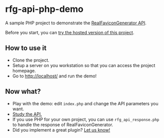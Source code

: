 rfg-api-php-demo
================

A sample PHP project to demonstrate the <a href="http://realfavicongenerator.net/api">RealFaviconGenerator API</a>.

Before you start, you can <a href="http://apidemo.realfavicongenerator.net">try the hosted version of this project</a>.

How to use it
-------------

- Clone the project.
- Setup a server on you workstation so that you can access the project homepage.
- Go to <a href="http://localhost/">http://localhost/</a> and run the demo!

Now what?
---------

- Play with the demo: edit <code>index.php</code> and change the API parameters you want.
- <a href="http://realfavicongenerator.net/api">Study the API.</a>
- If you use PHP for your own project, you can use <code>rfg_api_response.php</code> to handle the response of RealFaviconGenerator.
- Did you implement a great plugin? <a href="mailto:contact@realfavicongenerator.net">Let us know!</a>
